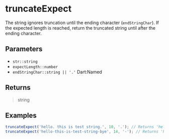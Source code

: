 # truncateExpect <Lang dart js />

The string ignores truncation until the ending character (`endStringChar`). If the expected length is reached, return the truncated string until after the ending character.

## Parameters

- `str::string`
- `expectLength::number`
- `endStringChar::string || '.'` <span class="named">Dart:Named</span>

## Returns

> string

## Examples

```javascript
truncateExpect('hello. this is test string.', 10, '.'); // Returns 'hello. this is test string.'
truncateExpect('hello-this-is-test-string-bye', 14, '-'); // Returns 'hello-this-is-'
```
